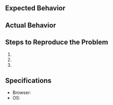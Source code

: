 ## Expected Behavior


## Actual Behavior


## Steps to Reproduce the Problem

  1.
  1.
  1.

## Specifications

  - Browser:
  - OS: